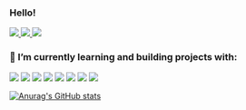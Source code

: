 ### Hello!
<p align="left">
  <a href="https://www.linkedin.com/in/cristianovitorino/">
    <img src="https://img.shields.io/badge/LinkedIn-0077B5?style=for-the-badge&logo=linkedin&logoColor=white">
  </a>
  <a href="https://dribbble.com/cristianovitorino">
    <img src="https://img.shields.io/badge/Dribbble-EA4C89?style=for-the-badge&logo=dribbble&logoColor=white">
  </a>
  <a href="https://twitter.com/vitorinodev">
    <img src="https://img.shields.io/badge/Twitter-1DA1F2?style=for-the-badge&logo=twitter&logoColor=white">
  </a>
</p>

### 🌱 I’m currently learning and building projects with:
<p align="left">
  <a>
    <img src="https://img.shields.io/badge/HTML5-E34F26?style=for-the-badge&logo=html5&logoColor=white">
  </a>
  <a>
    <img src="https://img.shields.io/badge/CSS3-1572B6?style=for-the-badge&logo=css3&logoColor=white">
  </a>
  <a>
    <img src="https://img.shields.io/badge/JavaScript-323330?style=for-the-badge&logo=javascript&logoColor=F7DF1E">
  </a>
  <a>
    <img src="https://img.shields.io/badge/Jest-C21325?style=for-the-badge&logo=jest&logoColor=white">
  </a>
  <a>
    <img src="https://img.shields.io/badge/React-20232A?style=for-the-badge&logo=react&logoColor=61DAFB">
  </a>
  <a>
    <img src="https://img.shields.io/badge/Redux-593D88?style=for-the-badge&logo=redux&logoColor=white">
  </a>
  <a>
    <img src="https://img.shields.io/badge/Node.js-339933?style=for-the-badge&logo=nodedotjs&logoColor=white">
  </a>
  <a>
    <img src="https://img.shields.io/badge/Git-F05032?style=for-the-badge&logo=git&logoColor=white">
  </a>
</p>

[![Anurag's GitHub stats](https://github-readme-stats.vercel.app/api?username=cristianovitorino&count_private=true&show_icons=true&theme=dracula)](https://github.com/cristianovitorino/github-readme-stats)

<!--
### Also on my toolbox:
<p align="left">
  <a>
    <img src="https://img.shields.io/badge/Linux-FCC624?style=for-the-badge&logo=linux&logoColor=black">
  </a>
  <a>
    <img src="https://img.shields.io/badge/mac%20os-000000?style=for-the-badge&logo=apple&logoColor=white">
  </a>
  <a>
    <img src="https://img.shields.io/badge/Windows-0078D6?style=for-the-badge&logo=windows&logoColor=white">
  </a>
  <a>
    <img src="https://img.shields.io/badge/Visual_Studio_Code-0078D4?style=for-the-badge&logo=visual%20studio%20code&logoColor=white">
  </a>
  <a>
    <img src="https://img.shields.io/badge/WebStorm-000000?style=for-the-badge&logo=WebStorm&logoColor=white">
  </a>
  <a>
    <img src="https://img.shields.io/badge/Notion-000000?style=for-the-badge&logo=notion&logoColor=white">
  </a>
  <a>
    <img src="https://img.shields.io/badge/Figma-F24E1E?style=for-the-badge&logo=figma&logoColor=white">
  </a>
  <a>
    <img src="https://img.shields.io/badge/affinitydesginer-%231B72BE.svg?style=for-the-badge&logo=affinity-designer&logoColor=white">
  </a>
  <a>
    <img src="https://img.shields.io/badge/eslint-3A33D1?style=for-the-badge&logo=eslint&logoColor=white">
  </a>
  <a>
    <img src="https://img.shields.io/badge/prettier-1A2C34?style=for-the-badge&logo=prettier&logoColor=F7BA3E">
  </a>
  <a>
    <img src="https://img.shields.io/badge/stylelint-000?style=for-the-badge&logo=stylelint&logoColor=white">
  </a>
  <a>
    <img src="https://img.shields.io/badge/alacritty-F46D01?style=for-the-badge&logo=alacritty&logoColor=white">
  </a>
   <a>
    <img src="https://img.shields.io/badge/json-5E5C5C?style=for-the-badge&logo=json&logoColor=white">
  </a>
  <a>
    <img src="https://img.shields.io/badge/Unity-100000?style=for-the-badge&logo=unity&logoColor=white">
  </a>
</p>

**cristianovitorino/cristianovitorino** is a ✨ _special_ ✨ repository because its `README.md` (this file) appears on your GitHub profile.

Here are some ideas to get you started:

- 🔭 I’m currently working on ...
- 🌱 I’m currently learning ...
- 👯 I’m looking to collaborate on ...
- 🤔 I’m looking for help with ...
- 💬 Ask me about ...
- 📫 How to reach me: ...
- 😄 Pronouns: ...
- ⚡ Fun fact: ...
-->
